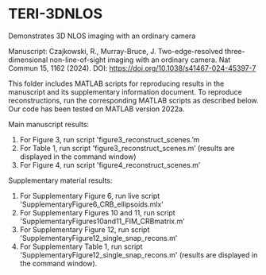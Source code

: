 # TERI-3DNLOS
Demonstrates 3D NLOS imaging with an ordinary camera

Manuscript:
Czajkowski, R., Murray-Bruce, J. Two-edge-resolved three-dimensional non-line-of-sight imaging with an ordinary camera. Nat Commun 15, 1162 (2024). 
DOI: https://doi.org/10.1038/s41467-024-45397-7

This folder includes MATLAB scripts for reproducing results in the manuscript and its supplementary information document.
To reproduce reconstructions, run the corresponding MATLAB scripts as described below. Our code has been tested on MATLAB version 2022a.

Main manuscript results:
1. For Figure 3, run script 'figure3_reconstruct_scenes.’m
2. For Table 1, run script 'figure3_reconstruct_scenes.m’ (results are displayed in the command window)
3. For Figure 4, run script 'figure4_reconstruct_scenes.m’


Supplementary material results:
1. For Supplementary Figure 6, run live script 'SupplementaryFigure6_CRB_ellipsoids.mlx'
2. For Supplementary Figures 10 and 11, run script 'SupplementaryFigures10and11_FIM_CRBmatrix.m'
3. For Supplementary Figure 12, run script 'SupplementaryFigure12_single_snap_recons.m’
2. For Supplementary Table 1, run script 'SupplementaryFigure12_single_snap_recons.m' (results are displayed in the command window).
